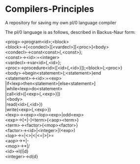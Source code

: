 # Compilers-Principles
A repository for saving my own pl/0 language compiler

The pl/0 language is as follows, described in Backus-Naur form:

&lt;prog&gt;->program&lt;id&gt;;&lt;block&gt;<br>
&lt;block&gt;->[&lt;condecl&gt;][&lt;vardecl&gt;][&lt;proc&gt;]&lt;body&gt;<br>
&lt;condecl&gt;->const&lt;const&gt;{,&lt;const&gt;};<br>
&lt;const&gt;->&lt;id&gt;:=&lt;integer&gt;<br>
&lt;vardecl&gt;->var&lt;id&gt;{,&lt;id&gt;};<br>
&lt;proc&gt;->procedure&lt;id&gt;([&lt;id&gt;{,&lt;id&gt;}]);&lt;block&gt;{;&lt;proc&gt;}<br>
&lt;body&gt;->begin&lt;statement&gt;{;&lt;statement&gt;}end<br>
&lt;statement&gt;->&lt;id&gt;:=&lt;exp&gt;<br>
        |if&lt;lexp&gt;then&lt;statement&gt;[else&lt;statement&gt;]<br>
        |while&lt;lexp&gt;do&lt;statement&gt;<br>
        |call&lt;id&gt;([&lt;exp&gt;{,&lt;exp&gt;}])<br>
        |&lt;body&gt;<br>
        |read(&lt;id&gt;{,&lt;id&gt;})<br>
        |write(&lt;exp&gt;{,&lt;exp&gt;})<br>
&lt;lexp&gt;->&lt;exp&gt;&lt;lop&gt;&lt;exp&gt;|odd&lt;exp&gt;<br>
&lt;exp&gt;->[+|-]&lt;term&gt;{&lt;aop&gt;&lt;term&gt;}<br>
&lt;term&gt;->&lt;factor&gt;{&lt;mop&gt;&lt;factor&gt;}<br>
&lt;factor&gt;->&lt;id&gt;|&lt;integer&gt;|(&lt;exp&gt;)<br>
&lt;lop&gt;->=|&lt;&gt;|&lt;|&lt;=|&gt;|&gt;=<br>
&lt;aop&gt;->+|-<br>
&lt;mop&gt;->*|/<br>
&lt;id&gt;->l{l|d}<br>
&lt;integer&gt;->d{d}<br>
